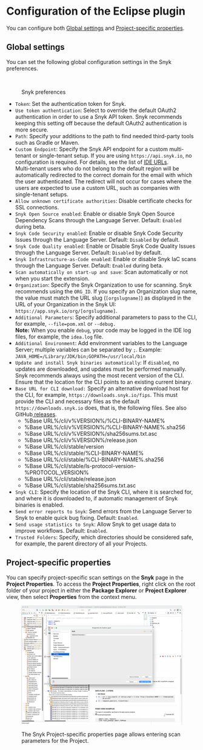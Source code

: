 # Configuration of the Eclipse plugin

You can configure both [Global settings](configuration-of-the-eclipse-plugin.md#global-settings) and [Project-specific properties](configuration-of-the-eclipse-plugin.md#project-specific-properties).

## Global settings

You can set the following global configuration settings in the Snyk preferences.

<figure><img src="../../../.gitbook/assets/Screenshot 2025-01-09 at 8.35.31 AM.png" alt=""><figcaption><p>Snyk preferences</p></figcaption></figure>

* `Token`: Set the authentication token for Snyk.
* `Use token authentication`: Select to override the default OAuth2 authentication in order to use a Snyk API token. Snyk recommends keeping this setting off because the default OAuth2 authentication is more secure.
* `Path`: Specify your additions to the path to find needed third-party tools such as Gradle or Maven.
* `Custom Endpoint`: Specify the Snyk API endpoint for a custom multi-tenant or single-tenant setup. If you are using `https://api.snyk.io`, no configuration is required. For details, see the list of [IDE URLs](../../../working-with-snyk/regional-hosting-and-data-residency.md#ides-urls).\
  Multi-tenant users who do not belong to the default region will be automatically redirected to the correct domain for the email with which the user authenticated. The redirect will not occur for cases where the users are expected to use a custom URL, such as companies with single-tenant setups.
* `Allow unknown certificate authorities`: Disable certificate checks for SSL connections.
* `Snyk Open Source enabled`: Enable or disable Snyk Open Source Dependency Scans through the Language Server. Default: `Enabled` during beta.
* `Snyk Code Security enabled`: Enable or disable Snyk Code Security Issues through the Language Server. Default: `Disabled` by default.
* `Snyk Code Quality enabled`: Enable or Disable Snyk Code Quality Issues through the Language Server. Default: `Disabled` by default.
* `Snyk Infrastructure-as-Code enabled`: Enable or disable Snyk IaC scans through the Language Server. Default: `Enabled` during beta.
* `Scan automatically on start-up and save`: Scan automatically or not when you start the extension.
* `Organization`: Specify the Snyk Organization to use for scanning. Snyk recommends using the `ORG_ID`. If you specify an Organization slug name, the value must match the URL slug (`[orgslugname]`) as displayed in the URL of your Organization in the Snyk UI: `https://app.snyk.io/org/[orgslugname]`.
* `Additional Parameters`: Specify additional parameters to pass to the CLI, for example, `--file=pom.xml` or `--debug.` \
  **Note:** When you enable `debug`, your code may be logged in the IDE log files, for example, the `idea.log` file.
* `Additional Environment`: Add environment variables to the Language Server; multiple variables can be separated by `;`. Example: `JAVA_HOME=/Library/JDK/bin;GOPATH=/usr/local/bin`
* `Update and install Snyk binaries automatically`: If `disabled`, no updates are downloaded, and updates must be performed manually. Snyk recommends always using the most recent version of the CLI. Ensure that the location for the CLI points to an existing current binary.
* `Base URL for CLI download:` Specify an alternative download host for the CLI, for example, `https://downloads.snyk.io/fips`. This must provide the CLI and necessary files as the default `https://downloads.snyk.io` does, that is, the following files. See also GitHub[ releases](https://github.com/snyk/cli/releases).
  * %Base URL%/cli/v%VERSION%/%CLI-BINARY-NAME%
  * %Base URL%/cli/v%VERSION%/%CLI-BINARY-NAME%.sha256
  * %Base URL%/cli/v%VERSION%/sha256sums.txt.asc
  * %Base URL%/cli/v%VERSION%/release.json
  * %Base URL%/cli/stable/version
  * %Base URL%/cli/stable/%CLI-BINARY-NAME%
  * %Base URL%/cli/stable/%CLI-BINARY-NAME%.sha256
  * %Base URL%/cli/stable/ls-protocol-version-%PROTOCOL\_VERSION%
  * %Base URL%/cli/stable/release.json
  * %Base URL%/cli/stable/sha256sums.txt.asc
* `Snyk CLI`: Specify the location of the Snyk CLI, where it is searched for, and where it is downloaded to, if automatic management of Snyk binaries is enabled.
* `Send error reports to Snyk`: Send errors from the Language Server to Snyk to enable quick bug fixing. Default: `Enabled`.
* `Send usage statistics to Snyk`: Allow Snyk to get usage data to improve workflows. Default: `Enabled`.
* `Trusted Folders`: Specify, which directories should be considered safe, for example, the parent directory of all your Projects.

## Project-specific properties

You can specify project-specific scan settings on the **Snyk** page in the **Project Properties**. To access the **Project Properties**, right click on the root folder of your project in either the **Package Explorer** or **Project Explorer** view, then select **Properties** from the context menu.

<figure><img src="../../../.gitbook/assets/image (651).png" alt=""><figcaption><p>The Snyk Project-specific properties page allows entering scan parameters for the Project.</p></figcaption></figure>

